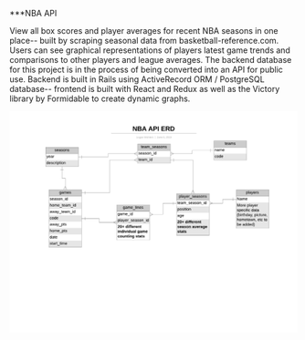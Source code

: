 ***NBA API

View all box scores and player averages for recent NBA seasons in one place-- built by scraping seasonal data from basketball-reference.com.   Users can see graphical representations of players latest game trends and comparisons to other players and league averages.  The backend database for this project is in the process of being converted into an API for public use.  Backend is built in Rails using ActiveRecord ORM / PostgreSQL database-- frontend is built with React and Redux as well as the Victory library by Formidable to create dynamic graphs.


![ERD](src/assets/NBAPIERD2.png)
